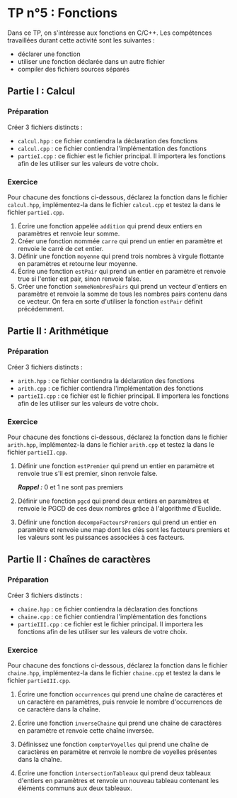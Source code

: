 # TP n°5 : Fonctions

Dans ce TP, on s'intéresse aux fonctions en C/C++. Les compétences travaillées durant cette activité sont les suivantes :

- déclarer une fonction
- utiliser une fonction déclarée dans un autre fichier
- compiler des fichiers sources séparés

## Partie I : Calcul

### Préparation

Créer 3 fichiers distincts :

- `calcul.hpp` : ce fichier contiendra la déclaration des fonctions
- `calcul.cpp` : ce fichier contiendra l'implémentation des fonctions
- `partieI.cpp` : ce fichier est le fichier principal. Il importera les fonctions afin de les utiliser sur les valeurs de votre choix.

### Exercice

Pour chacune des fonctions ci-dessous, déclarez la fonction dans le fichier `calcul.hpp`, implémentez-la dans le fichier `calcul.cpp` et testez la dans le fichier `partieI.cpp`.

1. Écrire une fonction appelée `addition` qui prend deux entiers en paramètres et renvoie leur somme.
2. Créer une fonction nommée `carre` qui prend un entier en paramètre et renvoie le carré de cet entier.
3. Définir une fonction `moyenne` qui prend trois nombres à virgule flottante en paramètres et retourne leur moyenne.
4. Écrire une fonction `estPair` qui prend un entier en paramètre et renvoie true si l'entier est pair, sinon renvoie false.
5. Créer une fonction `sommeNombresPairs` qui prend un vecteur d'entiers en paramètre et renvoie la somme de tous les nombres pairs contenu dans ce vecteur. On fera en sorte d'utiliser la fonction `estPair` définit précédemment.

## Partie II : Arithmétique

### Préparation

Créer 3 fichiers distincts :

- `arith.hpp` : ce fichier contiendra la déclaration des fonctions
- `arith.cpp` : ce fichier contiendra l'implémentation des fonctions
- `partieII.cpp` : ce fichier est le fichier principal. Il importera les fonctions afin de les utiliser sur les valeurs de votre choix.

### Exercice

Pour chacune des fonctions ci-dessous, déclarez la fonction dans le fichier `arith.hpp`, implémentez-la dans le fichier `arith.cpp` et testez la dans le fichier `partieII.cpp`.

1. Définir une fonction `estPremier` qui prend un entier en paramètre et renvoie true s'il est premier, sinon renvoie false.

   **_Rappel :_** 0 et 1 ne sont pas premiers

2. Définir une fonction `pgcd` qui prend deux entiers en paramètres et renvoie le PGCD de ces deux nombres grâce à l'algorithme d'Euclide.

3. Définir une fonction `decompoFacteursPremiers` qui prend un entier en paramètre et renvoie une map dont les clés sont les facteurs premiers et les valeurs sont les puissances associées à ces facteurs.

## Partie II : Chaînes de caractères

### Préparation

Créer 3 fichiers distincts :

- `chaine.hpp` : ce fichier contiendra la déclaration des fonctions
- `chaine.cpp` : ce fichier contiendra l'implémentation des fonctions
- `partieIII.cpp` : ce fichier est le fichier principal. Il importera les fonctions afin de les utiliser sur les valeurs de votre choix.

### Exercice

Pour chacune des fonctions ci-dessous, déclarez la fonction dans le fichier `chaine.hpp`, implémentez-la dans le fichier `chaine.cpp` et testez la dans le fichier `partieIII.cpp`.

1.  Écrire une fonction `occurrences` qui prend une chaîne de caractères et un caractère en paramètres, puis renvoie le nombre d'occurrences de ce caractère dans la chaîne.

2.  Écrire une fonction `inverseChaine` qui prend une chaîne de caractères en paramètre et renvoie cette chaîne inversée.
3.  Définissez une fonction `compterVoyelles` qui prend une chaîne de caractères en paramètre et renvoie le nombre de voyelles présentes dans la chaîne.
4.  Écrire une fonction `intersectionTableaux` qui prend deux tableaux d'entiers en paramètres et renvoie un nouveau tableau contenant les éléments communs aux deux tableaux.
